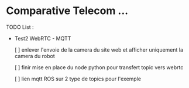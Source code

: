 # Comparative Telecom ...

TODO List : 
- Test2 WebRTC - MQTT 

    [ ] enlever l'envoie de la camera du site web et afficher uniquement la camera du robot 

    [ ] finir mise en place du node python pour transfert topic vers webrtc

    [ ] lien mqtt ROS sur 2 type de topics pour l'exemple 
    


